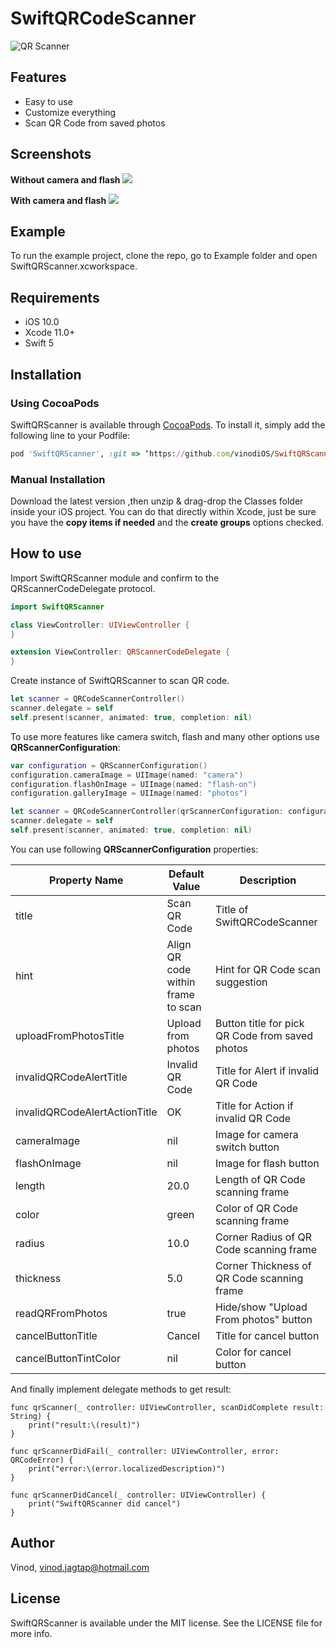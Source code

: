 # SwiftQRCodeScanner
![QR Scanner](https://user-images.githubusercontent.com/30258541/170007055-763fda9a-3edd-4d11-99c9-04f3d3067e8a.gif)

## Features
- Easy to use
- Customize everything
- Scan QR Code from saved photos

## Screenshots
**Without camera and flash** 
<img src="https://user-images.githubusercontent.com/30258541/169960154-a1c4770d-a3df-412c-9064-85abdcbe1ac8.jpeg"> 

**With camera and flash**
<img src="https://user-images.githubusercontent.com/30258541/169960286-143ba622-0ce2-4252-9d3c-be450641546c.jpeg"> 

## Example
To run the example project, clone the repo, go to Example folder and open SwiftQRScanner.xcworkspace.

## Requirements
- iOS 10.0
- Xcode 11.0+
- Swift 5

## Installation
### Using CocoaPods
SwiftQRScanner is available through [CocoaPods](http://cocoapods.org). To install
it, simply add the following line to your Podfile:

```ruby
pod 'SwiftQRScanner', :git => ‘https://github.com/vinodiOS/SwiftQRScanner’
```
### Manual Installation
Download the latest version ,then unzip & drag-drop the Classes  folder inside your iOS project. You can do that directly within Xcode,
just be sure you have the **copy items if needed** and the **create groups** options checked.

## How to use
Import SwiftQRScanner module and confirm to the QRScannerCodeDelegate protocol.

```Swift
import SwiftQRScanner

class ViewController: UIViewController {
}

extension ViewController: QRScannerCodeDelegate {
}
```

Create instance of SwiftQRScanner to scan QR code.
```Swift
let scanner = QRCodeScannerController()
scanner.delegate = self
self.present(scanner, animated: true, completion: nil)
```
To use more features like camera switch, flash and many other options use **QRScannerConfiguration**:
```Swift
var configuration = QRScannerConfiguration()
configuration.cameraImage = UIImage(named: "camera")
configuration.flashOnImage = UIImage(named: "flash-on")
configuration.galleryImage = UIImage(named: "photos")

let scanner = QRCodeScannerController(qrScannerConfiguration: configuration)
scanner.delegate = self
self.present(scanner, animated: true, completion: nil)
```
You can use following **QRScannerConfiguration** properties:

| Property Name | Default Value | Description |
| ------ | ------ |------ |
| title | Scan QR Code | Title of SwiftQRCodeScanner |
| hint | Align QR code within frame to scan | Hint for QR Code scan suggestion |
| uploadFromPhotosTitle | Upload from photos | Button title for pick QR Code from saved photos |
| invalidQRCodeAlertTitle | Invalid QR Code | Title for Alert if invalid QR Code |
| invalidQRCodeAlertActionTitle | OK | Title for Action if invalid QR Code |
| cameraImage | nil | Image for camera switch button |
| flashOnImage | nil | Image for flash button |
| length | 20.0 | Length of QR Code scanning frame |
| color | green | Color of QR Code scanning frame |
| radius | 10.0 | Corner Radius of QR Code scanning frame |
| thickness | 5.0 | Corner Thickness of QR Code scanning frame |
| readQRFromPhotos | true | Hide/show "Upload From photos" button|
| cancelButtonTitle | Cancel | Title for cancel button |
| cancelButtonTintColor | nil | Color for cancel button |


And finally implement delegate methods to get result:
```
func qrScanner(_ controller: UIViewController, scanDidComplete result: String) {
    print("result:\(result)")
}

func qrScannerDidFail(_ controller: UIViewController, error: QRCodeError) {
    print("error:\(error.localizedDescription)")
}

func qrScannerDidCancel(_ controller: UIViewController) {
    print("SwiftQRScanner did cancel")
}
```

## Author

Vinod, vinod.jagtap@hotmail.com

## License

SwiftQRScanner is available under the MIT license. See the LICENSE file for more info.

